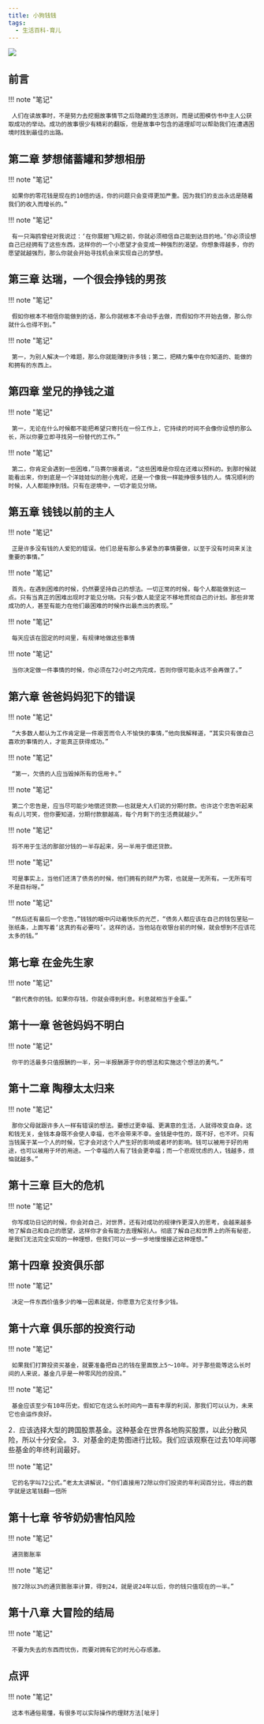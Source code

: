 ```yaml
---
title: 小狗钱钱
tags:
  - 生活百科-育儿
---
```


![](https://wfqqreader-1252317822.image.myqcloud.com/cover/755/798755/t7_798755.jpg)


## 前言




!!! note "笔记"

	 人们在读故事时，不是努力去挖掘故事情节之后隐藏的生活原则，而是试图模仿书中主人公获取成功的举动。成功的故事很少有精彩的翻版，但是故事中包含的道理却可以帮助我们在遭遇困境时找到最佳的出路。 


## 第二章 梦想储蓄罐和梦想相册




!!! note "笔记"

	 如果你的零花钱是现在的10倍的话，你的问题只会变得更加严重。因为我们的支出永远是随着我们的收入而增长的。”
 


!!! note "笔记"

	 有一只海鸥曾经对我说过：‘在你展翅飞翔之前，你就必须相信自己能到达目的地。’你必须设想自己已经拥有了这些东西，这样你的一个小愿望才会变成一种强烈的渴望。你想象得越多，你的愿望就越强烈，那么你就会开始寻找机会来实现自己的梦想。 


## 第三章 达瑞，一个很会挣钱的男孩




!!! note "笔记"

	 假如你根本不相信你能做到的话，那么你就根本不会动手去做，而假如你不开始去做，那么你就什么也得不到。”
 


!!! note "笔记"

	 第一，为别人解决一个难题，那么你就能赚到许多钱；第二，把精力集中在你知道的、能做的和拥有的东西上。
 


## 第四章 堂兄的挣钱之道




!!! note "笔记"

	 第一，无论在什么时候都不能把希望只寄托在一份工作上，它持续的时间不会像你设想的那么长，所以你要立即寻找另一份替代的工作。”
 


!!! note "笔记"

	 第二，你肯定会遇到一些困难，”马赛尔接着说，“这些困难是你现在还难以预料的。到那时候就能看出来，你到底是一个洋娃娃似的胆小鬼呢，还是一个像我一样能挣很多钱的人。情况顺利的时候，人人都能挣到钱。只有在逆境中，一切才能见分晓。 


## 第五章 钱钱以前的主人




!!! note "笔记"

	 正是许多没有钱的人爱犯的错误。他们总是有那么多紧急的事情要做，以至于没有时间来关注重要的事情。”
 


!!! note "笔记"

	 首先，在遇到困难的时候，仍然要坚持自己的想法。一切正常的时候，每个人都能做到这一点。只有当真正的困难出现时才能见分晓。只有少数人能坚定不移地贯彻自己的计划。那些非常成功的人，甚至有能力在他们最困难的时候作出最杰出的表现。”
 


!!! note "笔记"

	 每天应该在固定的时间里，有规律地做这些事情 


!!! note "笔记"

	 当你决定做一件事情的时候，你必须在72小时之内完成，否则你很可能永远不会再做了。”
 


## 第六章 爸爸妈妈犯下的错误




!!! note "笔记"

	 “大多数人都认为工作肯定是一件艰苦而令人不愉快的事情，”他向我解释道，“其实只有做自己喜欢的事情的人，才能真正获得成功。”
 


!!! note "笔记"

	 “第一，欠债的人应当毁掉所有的信用卡。”
 


!!! note "笔记"

	 第二个忠告是，应当尽可能少地偿还贷款——也就是大人们说的分期付款。也许这个忠告听起来有点儿可笑，但你要知道，分期付款额越高，每个月剩下的生活费就越少。”
 


!!! note "笔记"

	 将不用于生活的那部分钱的一半存起来，另一半用于偿还贷款。 


!!! note "笔记"

	 可是事实上，当他们还清了债务的时候，他们拥有的财产为零，也就是一无所有。一无所有可不是目标呀。”
 


!!! note "笔记"

	 “然后还有最后一个忠告，”钱钱的眼中闪动着快乐的光芒，“债务人都应该在自己的钱包里贴一张纸条，上面写着‘这真的有必要吗’。这样的话，当他站在收银台前的时候，就会想到不应该花太多的钱。”
 


## 第七章 在金先生家




!!! note "笔记"

	 “鹅代表你的钱。如果你存钱，你就会得到利息。利息就相当于金蛋。”
 


## 第十一章 爸爸妈妈不明白




!!! note "笔记"

	 你干的活最多只值报酬的一半，另一半报酬源于你的想法和实施这个想法的勇气。”
 


## 第十二章 陶穆太太归来




!!! note "笔记"

	 那你父母就跟许多人一样有错误的想法。要想过更幸福、更满意的生活，人就得改变自身。这和钱无关，金钱本身既不会使人幸福，也不会带来不幸。金钱是中性的，既不好，也不坏。只有当钱属于某一个人的时候，它才会对这个人产生好的影响或者坏的影响。钱可以被用于好的用途，也可以被用于坏的用途。一个幸福的人有了钱会更幸福；而一个悲观忧虑的人，钱越多，烦恼就越多。”
 


## 第十三章 巨大的危机




!!! note "笔记"

	 你写成功日记的时候，你会对自己，对世界，还有对成功的规律作更深入的思考，会越来越多地了解自己和自己的愿望，这样你才会有能力去理解别人。彻底了解自己和世界上的所有秘密，是我们无法完全实现的一种理想，但我们可以一步一步地慢慢接近这种理想。”
 


## 第十四章 投资俱乐部




!!! note "笔记"

	 决定一件东西价值多少的唯一因素就是，你愿意为它支付多少钱。 


## 第十六章 俱乐部的投资行动




!!! note "笔记"

	 如果我们打算投资买基金，就要准备把自己的钱在里面放上5～10年。对于那些能等这么长时间的人来说，基金几乎是一种零风险的投资。”
 


!!! note "笔记"

	 基金应该至少有10年历史。假如它在这么长时间内一直有丰厚的利润，那我们可以认为，未来它也会运作良好。
2．应该选择大型的跨国股票基金。这种基金在世界各地购买股票，以此分散风险，所以十分安全。
3．对基金的走势图进行比较。我们应该观察在过去10年间哪些基金的年终利润最好。
 
 


!!! note "笔记"

	 它的名字叫72公式。”老太太讲解说，“你们直接用72除以你们投资的年利润百分比，得出的数字就是这笔钱翻一倍所 


## 第十七章 爷爷奶奶害怕风险




!!! note "笔记"

	 通货膨胀率 


!!! note "笔记"

	 按72除以3%的通货膨胀率计算，得到24，就是说24年以后，你的钱只值现在的一半。”
 


## 第十八章 大冒险的结局




!!! note "笔记"

	 不要为失去的东西而忧伤，而要对拥有它的时光心存感激。 


## 点评




!!! note "笔记"

	 这本书通俗易懂，有很多可以实际操作的理财方法[呲牙]
 


